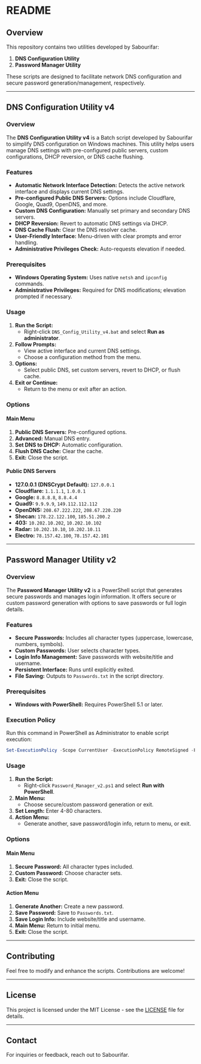 # README

## Overview

This repository contains two utilities developed by Sabourifar: 

1. **DNS Configuration Utility**
2. **Password Manager Utility**

These scripts are designed to facilitate network DNS configuration and secure password generation/management, respectively.

---

## DNS Configuration Utility v4

### Overview

The **DNS Configuration Utility v4** is a Batch script developed by Sabourifar to simplify DNS configuration on Windows machines. This utility helps users manage DNS settings with pre-configured public servers, custom configurations, DHCP reversion, or DNS cache flushing.

### Features

- **Automatic Network Interface Detection:** Detects the active network interface and displays current DNS settings.
- **Pre-configured Public DNS Servers:** Options include Cloudflare, Google, Quad9, OpenDNS, and more.
- **Custom DNS Configuration:** Manually set primary and secondary DNS servers.
- **DHCP Reversion:** Revert to automatic DNS settings via DHCP.
- **DNS Cache Flush:** Clear the DNS resolver cache.
- **User-Friendly Interface:** Menu-driven with clear prompts and error handling.
- **Administrative Privileges Check:** Auto-requests elevation if needed.

### Prerequisites

- **Windows Operating System:** Uses native `netsh` and `ipconfig` commands.
- **Administrative Privileges:** Required for DNS modifications; elevation prompted if necessary.

### Usage

1. **Run the Script:**
   - Right-click `DNS_Config_Utility_v4.bat` and select **Run as administrator**.
2. **Follow Prompts:**
   - View active interface and current DNS settings.
   - Choose a configuration method from the menu.
3. **Options:**
   - Select public DNS, set custom servers, revert to DHCP, or flush cache.
4. **Exit or Continue:**
   - Return to the menu or exit after an action.

### Options

#### Main Menu
1. **Public DNS Servers:** Pre-configured options.
2. **Advanced:** Manual DNS entry.
3. **Set DNS to DHCP:** Automatic configuration.
4. **Flush DNS Cache:** Clear the cache.
5. **Exit:** Close the script.

#### Public DNS Servers
- **127.0.0.1 (DNSCrypt Default):** `127.0.0.1`
- **Cloudflare:** `1.1.1.1`, `1.0.0.1`
- **Google:** `8.8.8.8`, `8.8.4.4`
- **Quad9:** `9.9.9.9`, `149.112.112.112`
- **OpenDNS:** `208.67.222.222`, `208.67.220.220`
- **Shecan:** `178.22.122.100`, `185.51.200.2`
- **403:** `10.202.10.202`, `10.202.10.102`
- **Radar:** `10.202.10.10`, `10.202.10.11`
- **Electro:** `78.157.42.100`, `78.157.42.101`

---

## Password Manager Utility v2

### Overview

The **Password Manager Utility v2** is a PowerShell script that generates secure passwords and manages login information. It offers secure or custom password generation with options to save passwords or full login details.

### Features

- **Secure Passwords:** Includes all character types (uppercase, lowercase, numbers, symbols).
- **Custom Passwords:** User selects character types.
- **Login Info Management:** Save passwords with website/title and username.
- **Persistent Interface:** Runs until explicitly exited.
- **File Saving:** Outputs to `Passwords.txt` in the script directory.

### Prerequisites

- **Windows with PowerShell:** Requires PowerShell 5.1 or later.

### Execution Policy

Run this command in PowerShell as Administrator to enable script execution:
```powershell
Set-ExecutionPolicy -Scope CurrentUser -ExecutionPolicy RemoteSigned -Force
```

### Usage

1. **Run the Script:**
   - Right-click `Password_Manager_v2.ps1` and select **Run with PowerShell**.
2. **Main Menu:**
   - Choose secure/custom password generation or exit.
3. **Set Length:** Enter 4-80 characters.
4. **Action Menu:**
   - Generate another, save password/login info, return to menu, or exit.

### Options

#### Main Menu
1. **Secure Password:** All character types included.
2. **Custom Password:** Choose character sets.
3. **Exit:** Close the script.

#### Action Menu
1. **Generate Another:** Create a new password.
2. **Save Password:** Save to `Passwords.txt`.
3. **Save Login Info:** Include website/title and username.
4. **Main Menu:** Return to initial menu.
5. **Exit:** Close the script.

---

## Contributing

Feel free to modify and enhance the scripts. Contributions are welcome!

---

## License

This project is licensed under the MIT License - see the [LICENSE](LICENSE) file for details.

---

## Contact

For inquiries or feedback, reach out to Sabourifar.
